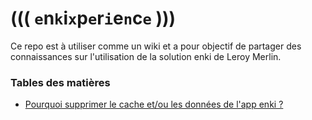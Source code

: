 # ((( `e`n`k`i`x`p`e`r`i`e`n`c`e` )))

Ce repo est à utiliser comme un wiki et a pour objectif de partager des connaissances sur l'utilisation de la solution enki de Leroy Merlin.

### Tables des matières

- [Pourquoi supprimer le cache et/ou les données de l'app enki ?](data-cache.md.md#pourquoi-supprimer-le-cache-etou-les-donn%C3%A9es-de-lapp-enki-)
